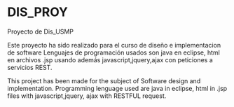 # DIS_PROY
Proyecto de Dis_USMP

Este proyecto ha sido realizado para el curso de diseño e implementacion de software
Lenguajes de programación usados son java en eclipse, html en archivos .jsp usando además javascript,jquery,ajax con peticiones a servicios REST.

This project has been made for the subject of Software design and implementation.
Programming lenguage used are java in eclipse, html in .jsp files with javascript,jquery, ajax with RESTFUL request.
